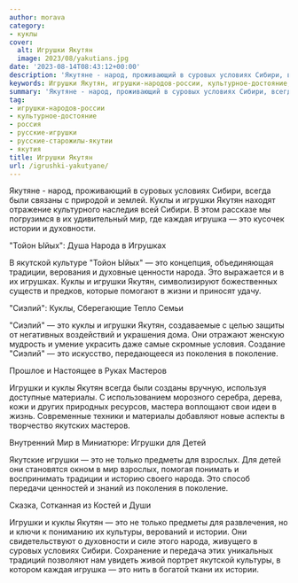```yaml
---
author: morava
category:
- куклы
cover:
  alt: Игрушки Якутян
  image: 2023/08/yakutians.jpg
date: '2023-08-14T08:43:12+00:00'
description: 'Якутяне - народ, проживающий в суровых условиях Сибири, всегда были связаны с природой и землей. Куклы и игрушки Якутян находят отражение культурного...'
keywords: Игрушки Якутян, игрушки-народов-россии, культурное-достояние, россия, русские-игрушки, русские-старожилы-якутии, якутия, это, игрушки, куклы, якутян, народа, сибири, мир, истории, сиэлий, суровых, условиях, каждая, игрушка, духовности, тойон
summary: 'Якутяне - народ, проживающий в суровых условиях Сибири, всегда были связаны с природой и землей. Куклы и игрушки Якутян находят отражение культурного...'
tag:
- игрушки-народов-россии
- культурное-достояние
- россия
- русские-игрушки
- русские-старожилы-якутии
- якутия
title: Игрушки Якутян
url: /igrushki-yakutyane/
---
```


Якутяне \- народ, проживающий в суровых условиях Сибири, всегда были связаны с природой и землей. Куклы и игрушки Якутян находят отражение культурного наследия всей Сибири. В этом рассказе мы погрузимся в их удивительный мир, где каждая игрушка — это кусочек истории и духовности.

"Тойон Ыйых": Душа Народа в Игрушках

В якутской культуре "Тойон Ыйых" — это концепция, объединяющая традиции, верования и духовные ценности народа. Это выражается и в их игрушках. Куклы и игрушки Якутян, символизируют божественных существ и предков, которые помогают в жизни и приносят удачу.

"Сиэлий": Куклы, Сберегающие Тепло Семьи

"Сиэлий" — это куклы и игрушки Якутян, создаваемые с целью защиты от негативных воздействий и украшения дома. Они отражают женскую мудрость и умение украсить даже самые скромные условия. Создание "Сиэлий" — это искусство, передающееся из поколения в поколение.

Прошлое и Настоящее в Руках Мастеров

Игрушки и куклы Якутян всегда были созданы вручную, используя доступные материалы. С использованием морозного серебра, дерева, кожи и других природных ресурсов, мастера воплощают свои идеи в жизнь. Современные техники и материалы добавляют новые аспекты в творчество якутских мастеров.

Внутренний Мир в Миниатюре: Игрушки для Детей

Якутские игрушки — это не только предметы для взрослых. Для детей они становятся окном в мир взрослых, помогая понимать и воспринимать традиции и историю своего народа. Это способ передачи ценностей и знаний из поколения в поколение.

Сказка, Сотканная из Костей и Души

Игрушки и куклы Якутян — это не только предметы для развлечения, но и ключи к пониманию их культуры, верований и истории. Они свидетельствуют о духовности и силе этого народа, живущего в суровых условиях Сибири. Сохранение и передача этих уникальных традиций позволяют нам увидеть живой портрет якутской культуры, в котором каждая игрушка — это нить в богатой ткани их истории.